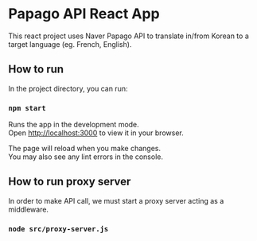 # Papago API React App

This react project uses Naver Papago API to translate in/from Korean to a target language (eg. French, English).

## How to run

In the project directory, you can run:

### `npm start`

Runs the app in the development mode.\
Open [http://localhost:3000](http://localhost:3000) to view it in your browser.

The page will reload when you make changes.\
You may also see any lint errors in the console.

## How to run proxy server

In order to make API call, we must start a proxy server acting as a middleware.

### `node src/proxy-server.js`